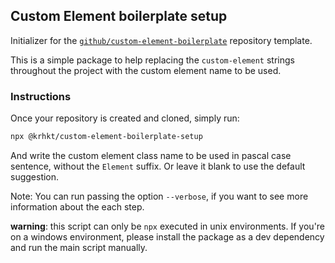 ## Custom Element boilerplate setup

Initializer for the [`github/custom-element-boilerplate`](https://github.com/github/custom-element-boilerplate) repository template.

This is a simple package to help replacing the `custom-element` strings throughout the project with the custom element name to be used.

### Instructions

Once your repository is created and cloned, simply run:

```sh
npx @krhkt/custom-element-boilerplate-setup
```

And write the custom element class name to be used in pascal case sentence, without the `Element` suffix. Or leave it blank to use the default suggestion.

Note: You can run passing the option `--verbose`, if you want to see more information about the each step.

__warning__: this script can only be `npx` executed in unix environments. If you're on a windows environment, please install the package as a dev dependency and run the main script manually.
